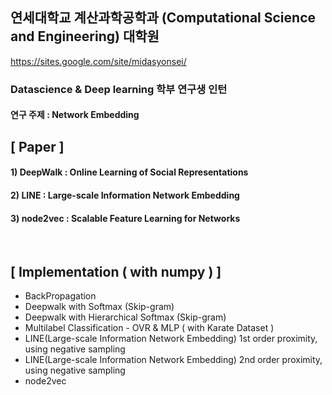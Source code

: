 ## 연세대학교 계산과학공학과 (Computational Science and Engineering) 대학원  </br>
https://sites.google.com/site/midasyonsei/ </br>
### Datascience & Deep learning 학부 연구생 인턴
#### 연구 주제 : Network Embedding </br>

## [ Paper ]
#### 1) DeepWalk : Online Learning of Social Representations
#### 2) LINE : Large-scale Information Network Embedding 
#### 3) node2vec : Scalable Feature Learning for Networks
</br>

## [ Implementation ( with numpy ) ]
- BackPropagation
- Deepwalk with Softmax (Skip-gram)
- Deepwalk with Hierarchical Softmax (Skip-gram)
- Multilabel Classification - OVR & MLP ( with Karate Dataset )
- LINE(Large-scale Information Network Embedding) 1st order proximity, using negative sampling
- LINE(Large-scale Information Network Embedding) 2nd order proximity, using negative sampling
- node2vec 


